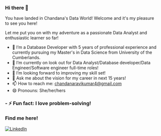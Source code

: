 ### Hi there 👋

You have landed in Chandana's Data World! Welcome and it's my pleasure to see you here!

Let me put you on with my adventure as a passionate Data Analyst and enthusiastic learner so far!

- 🌱 I’m a Database Developer with 5 years of professional experience and currently pursuing my Master's in Data Science from University of the Cumberlands.
- 🔭 I’m currently on look out for Data Analyst/Database developer/Data Engineer/Software engineer full-time roles!
- 🤔 I’m looking forward to improving my skill set!
- 💬 Ask me about the vision for my career in next 15 years!
- 📫 How to reach me: [chandanaravikumar4@gmail.com](mailto:chandanaravikumar4@gmail.com)
- 😄 Pronouns: She/her/hers
### - ⚡ Fun fact: I love problem-solving!

### Find me here!

<a href="https://www.linkedin.com/in/chandana-ravikumar-825914bb/" target="_blank" >
  <img src="https://img.shields.io/badge/_-0077B5?logo=linkedin&style=social" alt="LinkedIn"> 
</a></br>

